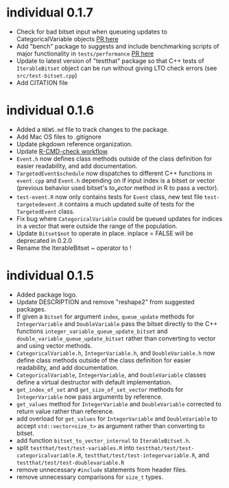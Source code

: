# individual 0.1.7

  * Check for bad bitset input when queueing updates to CategoricalVariable objects 
  [PR here](https://github.com/mrc-ide/individual/pull/145)
  * Add "bench" package to suggests and include benchmarking scripts of major 
  functionality in `tests/performance` [PR here](https://github.com/mrc-ide/individual/pull/151)
  * Update to latest version of "testthat" package so that C++ tests of `IterableBitset`
  object can be run without giving LTO check errors (see `src/test-bitset.cpp`)
  * Add CITATION file
  
# individual 0.1.6

  * Added a `NEWS.md` file to track changes to the package.
  * Add Mac OS files to .gitignore
  * Update pkgdown reference organization.
  * Update [R-CMD-check workflow](https://github.com/r-lib/actions/tree/master/examples#standard-ci-workflow).
  * `Event.h` now defines class methods outside of the class definition for 
  easier readability, and add documentation.
  * `TargetedEvent$schedule` now dispatches to different C++ functions in `event.cpp`
  and `Event.h` depending on if input index is a bitset or vector (previous 
  behavior used bitset's $to_vector$ method in R to pass a vector).
  * `test-event.R` now only contains tests for `Event` class, new test file
  `test-targetedevent.R` contains a much updated suite of tests for the
  `TargetedEvent` class.
  * Fix bug where `CategoricalVariable` could be queued updates for indices in
  a vector that were outside the range of the population.
  * Update `Bitset$not` to operate in place. inplace = FALSE will be deprecated
    in 0.2.0
  * Rename the IterableBitset ~ operator to !

# individual 0.1.5

  * Added package logo.
  * Update DESCRIPTION and remove "reshape2" from suggested packages.
  * If given a `Bitset` for argument `index`, `queue_update` methods for 
  `IntegerVariable` and `DoubleVariable` pass the bitset directly to the C++ 
  functions `integer_variable_queue_update_bitset` and `double_variable_queue_update_bitset`
  rather than converting to vector and using vector methods.
  * `CategoricalVariable.h`, `IntegerVariable.h`, and `DoubleVariable.h` now define
  class methods outside of the class definition for easier readability, and add
  documentation.
  * `CategoricalVariable`, `IntegerVariable`, and `DoubleVariable` classes define
  a virtual destructor with default implementation.
  * `get_index_of_set` and `get_size_of_set_vector` methods for `IntegerVariable`
  now pass arguments by reference.
  * `get_values` method for `IntegerVariable` and `DoubleVariable` corrected to
  return value rather than reference.
  * add overload for `get_values` for `IntegerVariable` and `DoubleVariable` to
  accept `std::vector<size_t>` as argument rather than converting to bitset.
  * add function `bitset_to_vector_internal` to `IterableBitset.h`.
  * split `testthat/test/test-variables.R` into `testthat/test/test-categoricalvariable.R`,
  `testthat/test/test-integervariable.R`, and `testthat/test/test-doublevariable.R`
  * remove unnecessary `#include` statements from header files.
  * remove unnecessary comparisons for `size_t` types.
  
